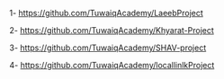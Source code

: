  1-  https://github.com/TuwaiqAcademy/LaeebProject

 2- https://github.com/TuwaiqAcademy/Khyarat-Project

3- https://github.com/TuwaiqAcademy/SHAV-project

4- https://github.com/TuwaiqAcademy/locallinlkProject
